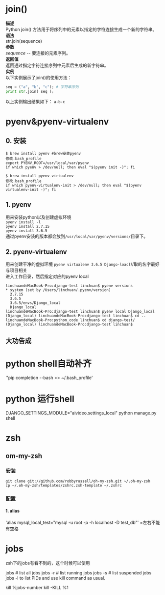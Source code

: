 # join()
**描述**  
Python join() 方法用于将序列中的元素以指定的字符连接生成一个新的字符串。  
**语法**  
str.join(sequence)  
**参数**  
*sequence* -- 要连接的元素序列。  
**返回值**  
返回通过指定字符连接序列中元素后生成的新字符串。  
**实例**  
以下实例展示了join()的使用方法：
```python str = "-";
seq = ("a", "b", "c"); # 字符串序列
print str.join( seq );
```
以上实例输出结果如下：
`a-b-c`

# pyenv&pyenv-virtualenv
## 0. 安装
```
$ brew install pyenv #brew安装pyenv
修改.bash_profile
export PYENV_ROOT=/usr/local/var/pyenv
if which pyenv > /dev/null; then eval "$(pyenv init -)"; fi

$ brew install pyenv-virtualenv
修改.bash_profile
if which pyenv-virtualenv-init > /dev/null; then eval "$(pyenv virtualenv-init -)"; fi
```
## 1. pyenv
用来安装python以及创建虚拟环境  
`pyenv install -l`  
`pyenv install 2.7.15`  
`pyenv install 3.6.5`  
通过pyenv安装的版本都会放到`/usr/local/var/pyenv/versions/`目录下。 
## 2. pyenv-virtualenv
用来创建干净的虚拟环境
`pyenv virtualenv 3.6.5 Django-loacl`//取的名字最好与项目相关  
进入工作目录，然后指定对应的pyenv local
```
linchuandeMacBook-Pro:django-test linchuan$ pyenv versions
* system (set by /Users/linchuan/.pyenv/version)
  2.7.15
  3.6.5
  3.6.5/envs/Django_local
  Django_local
linchuandeMacBook-Pro:django-test linchuan$ pyenv local Django_local
(Django_local) linchuandeMacBook-Pro:django-test linchuan$ cd ..
linchuandeMacBook-Pro:python_code linchuan$ cd django-test/
(Django_local) linchuandeMacBook-Pro:django-test linchuan$
```
## 大功告成
# python shell自动补齐
''pip completion --bash >> ~/.bash_profile'
# python 运行shell
DJANGO_SETTINGS_MODULE="aivideo.settings_local" python manage.py shell

# zsh
## om-my-zsh
### 安装
```
git clone git://github.com/robbyrussell/oh-my-zsh.git ~/.oh-my-zsh
cp ~/.oh-my-zsh/templates/zshrc.zsh-template ~/.zshrc
```
### 配置
#### 1. alias
'alias mysql_local_test="mysql -u root -p -h localhost -D test_db"'
=左右不能有空格

# jobs
zsh下的jobs有看不到的，这个时候可以使用

jobs    # list all jobs
jobs -r # list running jobs
jobs -s # list suspended jobs
jobs -l to list PIDs and use kill command as usual.

kill %jobs-number
kill -KILL %1
